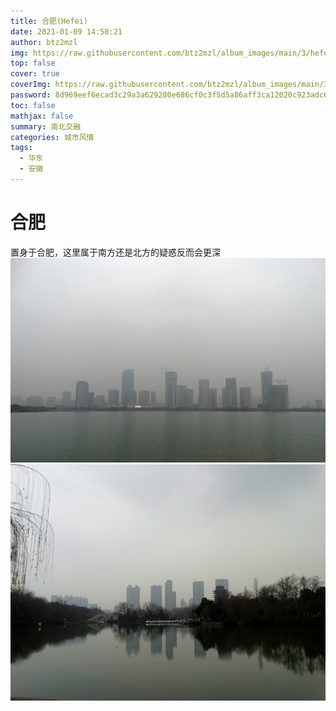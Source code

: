 ```yaml
---
title: 合肥(Hefei)
date: 2021-01-09 14:58:21
author: btz2mzl
img: https://raw.githubusercontent.com/btz2mzl/album_images/main/3/hefei_1.jpg
top: false
cover: true
coverImg: https://raw.githubusercontent.com/btz2mzl/album_images/main/3/hefei_1.jpg
password: 8d969eef6ecad3c29a3a629280e686cf0c3f5d5a86aff3ca12020c923adc6c92
toc: false
mathjax: false
summary: 南北交融
categories: 城市风情
tags:
  - 华东
  - 安徽
---
```

# 合肥
置身于合肥，这里属于南方还是北方的疑惑反而会更深
![在天鹅湖的雾气中，“霸都”的正如它的名字一样玄幻](https://raw.githubusercontent.com/btz2mzl/album_images/main/3/hefei_1.jpg)
![冬日里的有种中原的萧索（老城护城河包公园）](https://raw.githubusercontent.com/btz2mzl/album_images/main/3/hefei_2.jpg)

